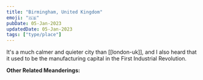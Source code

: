 ```yaml
---
title: "Birmingham, United Kingdom"
emoji: "🇬‍🇧"
pubDate: 05-Jan-2023
updatedDate: 05-Jan-2023
tags: ["type/place"]
---
```


It's a much calmer and quieter city than [[london-uk]], and I also heard that it used to be the manufacturing capital in the First Industrial Revolution.

**Other Related Meanderings:**
